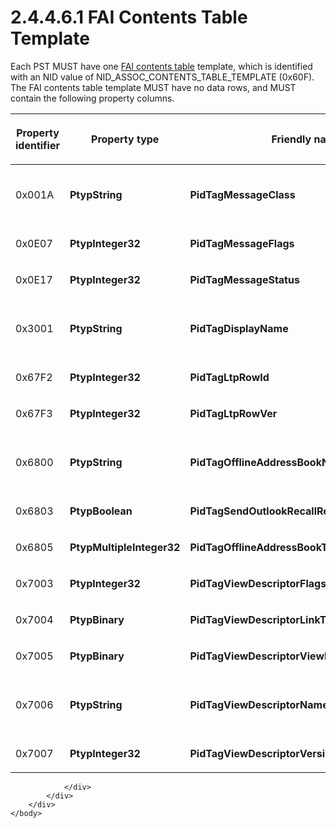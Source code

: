 <html dir="LTR" xmlns:mshelp="http://msdn.microsoft.com/mshelp" xmlns:ddue="http://ddue.schemas.microsoft.com/authoring/2003/5" xmlns:xlink="http://www.w3.org/1999/xlink" xmlns:tool="http://www.microsoft.com/tooltip">
    <head>
        <meta http-equiv="Content-Type" content="text/html; CHARSET=utf-8"></meta>
        <meta name="save" content="history"></meta>
        <title>2.4.4.6.1 FAI Contents Table Template</title>
        <xml>
            <mshelp:toctitle title="2.4.4.6.1 FAI Contents Table Template"></mshelp:toctitle>
            <mshelp:rltitle title="[MS-PST]: FAI Contents Table Template"></mshelp:rltitle>
            <mshelp:keyword index="A" term="b2e619a0-6a9c-4101-9dcb-340ac41cf308"></mshelp:keyword>
            <mshelp:attr name="DCSext.ContentType" value="open specification"></mshelp:attr>
            <mshelp:attr name="AssetID" value="b2e619a0-6a9c-4101-9dcb-340ac41cf308"></mshelp:attr>
            <mshelp:attr name="TopicType" value="kbRef"></mshelp:attr>
            <mshelp:attr name="DCSext.Title" value="[MS-PST]: FAI Contents Table Template" />
        </xml>
    </head>
    <body>
        <div id="header">
            <h1 class="heading">2.4.4.6.1 FAI Contents Table Template</h1>
        </div>
        <div id="mainSection">
            <div id="mainBody">
                <div id="allHistory" class="saveHistory"></div>
                <div id="sectionSection0" class="section" name="collapseableSection">
                    

<p>Each PST MUST have one <a href="08220cc9-69b1-4072-a2e7-2a0ff201d505.htm#gt_d7d60068-8690-4d36-8dae-9d7f73dc77b9">FAI contents table</a>
template, which is identified with an NID value of
NID_ASSOC_CONTENTS_TABLE_TEMPLATE (0x60F). The FAI contents table template MUST
have no data rows, and MUST contain the following property columns.</p>

<table>
 <thead>
  <tr>
   <th>
   <p>Property identifier</p>
   </th>
   <th>
   <p>Property
   type</p>
   </th>
   <th>
   <p>Friendly
   name</p>
   </th>
   <th>
   <p>Description</p>
   </th>
   <th>
   <p>Copied?</p>
   </th>
  </tr>
 </thead>
 <tr>
  <td>
  <p>0x001A</p>
  </td>
  <td>
  <p><b>PtypString</b></p>
  </td>
  <td>
  <p><b>PidTagMessageClass</b></p>
  </td>
  <td>
  <p>Message
  class. And it has an alternate name PidTagMessageClass_W.</p>
  </td>
  <td>
  <p>Y</p>
  </td>
 </tr>
 <tr>
  <td>
  <p>0x0E07</p>
  </td>
  <td>
  <p><b>PtypInteger32</b></p>
  </td>
  <td>
  <p><b>PidTagMessageFlags</b></p>
  </td>
  <td>
  <p>Message
  flags.</p>
  </td>
  <td>
  <p>Y</p>
  </td>
 </tr>
 <tr>
  <td>
  <p>0x0E17</p>
  </td>
  <td>
  <p><b>PtypInteger32</b></p>
  </td>
  <td>
  <p><b>PidTagMessageStatus</b></p>
  </td>
  <td>
  <p>Message
  status.</p>
  </td>
  <td>
  <p>Y</p>
  </td>
 </tr>
 <tr>
  <td>
  <p>0x3001</p>
  </td>
  <td>
  <p><b>PtypString</b></p>
  </td>
  <td>
  <p><b>PidTagDisplayName</b></p>
  </td>
  <td>
  <p>Display
  name. And it has an alternate name PidTagDisplayName_W.</p>
  </td>
  <td>
  <p>Y</p>
  </td>
 </tr>
 <tr>
  <td>
  <p>0x67F2</p>
  </td>
  <td>
  <p><b>PtypInteger32</b></p>
  </td>
  <td>
  <p><b>PidTagLtpRowId</b></p>
  </td>
  <td>
  <p>LTP
  row ID.</p>
  </td>
  <td>
  <p>Y</p>
  </td>
 </tr>
 <tr>
  <td>
  <p>0x67F3</p>
  </td>
  <td>
  <p><b>PtypInteger32</b></p>
  </td>
  <td>
  <p><b>PidTagLtpRowVer</b></p>
  </td>
  <td>
  <p>LTP
  row version.</p>
  </td>
  <td>
  <p>Y</p>
  </td>
 </tr>
 <tr>
  <td>
  <p>0x6800</p>
  </td>
  <td>
  <p><b>PtypString</b></p>
  </td>
  <td>
  <p><b>PidTagOfflineAddressBookName</b></p>
  </td>
  <td>
  <p>OAB
  name. And it has an alternate name PidTagOfflineAddressBookName_W.</p>
  </td>
  <td>
  <p>Y</p>
  </td>
 </tr>
 <tr>
  <td>
  <p>0x6803</p>
  </td>
  <td>
  <p><b>PtypBoolean</b></p>
  </td>
  <td>
  <p><b>PidTagSendOutlookRecallReport</b></p>
  </td>
  <td>
  <p>Send
  recall report.</p>
  </td>
  <td>
  <p>Y</p>
  </td>
 </tr>
 <tr>
  <td>
  <p>0x6805</p>
  </td>
  <td>
  <p><b>PtypMultipleInteger32</b></p>
  </td>
  <td>
  <p><b>PidTagOfflineAddressBookTruncatedProperties</b></p>
  </td>
  <td>
  <p>OAB
  truncated properties.</p>
  </td>
  <td>
  <p>Y</p>
  </td>
 </tr>
 <tr>
  <td>
  <p>0x7003</p>
  </td>
  <td>
  <p><b>PtypInteger32</b></p>
  </td>
  <td>
  <p><b>PidTagViewDescriptorFlags</b></p>
  </td>
  <td>
  <p>View
  descriptor flags.</p>
  </td>
  <td>
  <p>Y</p>
  </td>
 </tr>
 <tr>
  <td>
  <p>0x7004</p>
  </td>
  <td>
  <p><b>PtypBinary</b></p>
  </td>
  <td>
  <p><b>PidTagViewDescriptorLinkTo</b></p>
  </td>
  <td>
  <p>View
  descriptor link.</p>
  </td>
  <td>
  <p>Y</p>
  </td>
 </tr>
 <tr>
  <td>
  <p>0x7005</p>
  </td>
  <td>
  <p><b>PtypBinary</b></p>
  </td>
  <td>
  <p><b>PidTagViewDescriptorViewFolder</b></p>
  </td>
  <td>
  <p>View
  descriptor <a href="08220cc9-69b1-4072-a2e7-2a0ff201d505.htm#gt_0682daa7-c1b8-419b-8a32-6048833d0b72">Folder object</a>.</p>
  </td>
  <td>
  <p>Y</p>
  </td>
 </tr>
 <tr>
  <td>
  <p>0x7006</p>
  </td>
  <td>
  <p><b>PtypString</b></p>
  </td>
  <td>
  <p><b>PidTagViewDescriptorName</b></p>
  </td>
  <td>
  <p>View
  descriptor name. And it has an alternate name PidTagViewDescriptorName_W.</p>
  </td>
  <td>
  <p>Y</p>
  </td>
 </tr>
 <tr>
  <td>
  <p>0x7007</p>
  </td>
  <td>
  <p><b>PtypInteger32</b></p>
  </td>
  <td>
  <p><b>PidTagViewDescriptorVersion</b></p>
  </td>
  <td>
  <p>View
  descriptor version.</p>
  </td>
  <td>
  <p>Y</p>
  </td>
 </tr>
</table>

<p> </p>


                </div>
            </div>
        </div>
    </body>
</html>